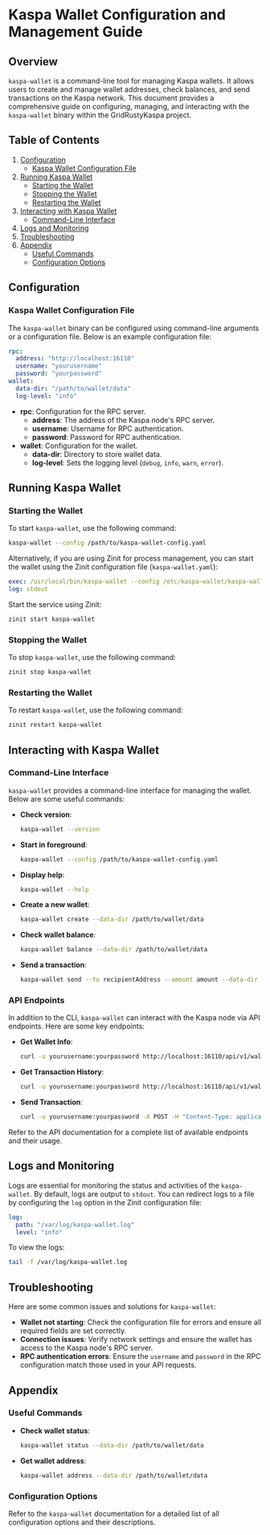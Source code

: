 # Kaspa Wallet Configuration and Management Guide

## Overview

`kaspa-wallet` is a command-line tool for managing Kaspa wallets. It allows users to create and manage wallet addresses, check balances, and send transactions on the Kaspa network. This document provides a comprehensive guide on configuring, managing, and interacting with the `kaspa-wallet` binary within the GridRustyKaspa project.

## Table of Contents

1. [Configuration](#configuration)
   - [Kaspa Wallet Configuration File](#kaspa-wallet-configuration-file)
2. [Running Kaspa Wallet](#running-kaspa-wallet)
   - [Starting the Wallet](#starting-the-wallet)
   - [Stopping the Wallet](#stopping-the-wallet)
   - [Restarting the Wallet](#restarting-the-wallet)
3. [Interacting with Kaspa Wallet](#interacting-with-kaspa-wallet)
   - [Command-Line Interface](#command-line-interface)
4. [Logs and Monitoring](#logs-and-monitoring)
5. [Troubleshooting](#troubleshooting)
6. [Appendix](#appendix)
   - [Useful Commands](#useful-commands)
   - [Configuration Options](#configuration-options)

## Configuration

### Kaspa Wallet Configuration File

The `kaspa-wallet` binary can be configured using command-line arguments or a configuration file. Below is an example configuration file:

```yaml
rpc:
  address: "http://localhost:16110"
  username: "yourusername"
  password: "yourpassword"
wallet:
  data-dir: "/path/to/wallet/data"
  log-level: "info"
```

- **rpc**: Configuration for the RPC server.
  - **address**: The address of the Kaspa node's RPC server.
  - **username**: Username for RPC authentication.
  - **password**: Password for RPC authentication.
- **wallet**: Configuration for the wallet.
  - **data-dir**: Directory to store wallet data.
  - **log-level**: Sets the logging level (`debug`, `info`, `warn`, `error`).

## Running Kaspa Wallet

### Starting the Wallet

To start `kaspa-wallet`, use the following command:

```sh
kaspa-wallet --config /path/to/kaspa-wallet-config.yaml
```

Alternatively, if you are using Zinit for process management, you can start the wallet using the Zinit configuration file (`kaspa-wallet.yaml`):

```yaml
exec: /usr/local/bin/kaspa-wallet --config /etc/kaspa-wallet/kaspa-wallet-config.yaml
log: stdout
```

Start the service using Zinit:

```sh
zinit start kaspa-wallet
```

### Stopping the Wallet

To stop `kaspa-wallet`, use the following command:

```sh
zinit stop kaspa-wallet
```

### Restarting the Wallet

To restart `kaspa-wallet`, use the following command:

```sh
zinit restart kaspa-wallet
```

## Interacting with Kaspa Wallet

### Command-Line Interface

`kaspa-wallet` provides a command-line interface for managing the wallet. Below are some useful commands:

- **Check version**:

  ```sh
  kaspa-wallet --version
  ```

- **Start in foreground**:

  ```sh
  kaspa-wallet --config /path/to/kaspa-wallet-config.yaml
  ```

- **Display help**:

  ```sh
  kaspa-wallet --help
  ```

- **Create a new wallet**:

  ```sh
  kaspa-wallet create --data-dir /path/to/wallet/data
  ```

- **Check wallet balance**:

  ```sh
  kaspa-wallet balance --data-dir /path/to/wallet/data
  ```

- **Send a transaction**:

  ```sh
  kaspa-wallet send --to recipientAddress --amount amount --data-dir /path/to/wallet/data
  ```

### API Endpoints

In addition to the CLI, `kaspa-wallet` can interact with the Kaspa node via API endpoints. Here are some key endpoints:

- **Get Wallet Info**:

  ```sh
  curl -u yourusername:yourpassword http://localhost:16110/api/v1/wallet/info
  ```

- **Get Transaction History**:

  ```sh
  curl -u yourusername:yourpassword http://localhost:16110/api/v1/wallet/transactions
  ```

- **Send Transaction**:

  ```sh
  curl -u yourusername:yourpassword -X POST -H "Content-Type: application/json" -d '{"to":"recipientAddress","amount":amount}' http://localhost:16110/api/v1/wallet/send
  ```

Refer to the API documentation for a complete list of available endpoints and their usage.

## Logs and Monitoring

Logs are essential for monitoring the status and activities of the `kaspa-wallet`. By default, logs are output to `stdout`. You can redirect logs to a file by configuring the `log` option in the Zinit configuration file:

```yaml
log:
  path: "/var/log/kaspa-wallet.log"
  level: "info"
```

To view the logs:

```sh
tail -f /var/log/kaspa-wallet.log
```

## Troubleshooting

Here are some common issues and solutions for `kaspa-wallet`:

- **Wallet not starting**: Check the configuration file for errors and ensure all required fields are set correctly.
- **Connection issues**: Verify network settings and ensure the wallet has access to the Kaspa node's RPC server.
- **RPC authentication errors**: Ensure the `username` and `password` in the RPC configuration match those used in your API requests.

## Appendix

### Useful Commands

- **Check wallet status**:

  ```sh
  kaspa-wallet status --data-dir /path/to/wallet/data
  ```

- **Get wallet address**:

  ```sh
  kaspa-wallet address --data-dir /path/to/wallet/data
  ```

### Configuration Options

Refer to the `kaspa-wallet` documentation for a detailed list of all configuration options and their descriptions.

